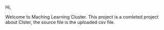 Hi,

Welcome to Maching Learning Cluster. This project is a comleted project about Clster, the source file is the uploaded csv file.
